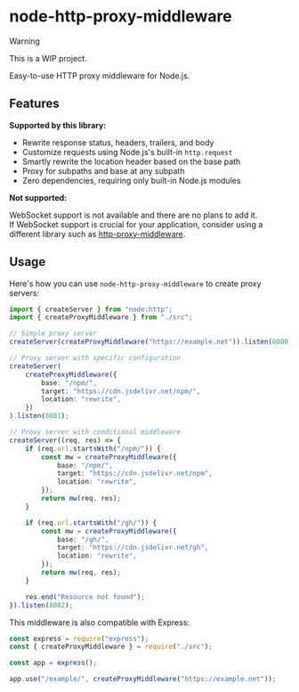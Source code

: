 # node-http-proxy-middleware

> [!WARNING]  
> This is a WIP project.

Easy-to-use HTTP proxy middleware for Node.js.

## Features

**Supported by this library:**

-   Rewrite response status, headers, trailers, and body
-   Customize requests using Node.js's built-in `http.request`
-   Smartly rewrite the location header based on the base path
-   Proxy for subpaths and base at any subpath
-   Zero dependencies, requiring only built-in Node.js modules

**Not supported:**

WebSocket support is not available and there are no plans to add it.  
If WebSocket support is crucial for your application, consider using a different library such as [http-proxy-middleware](https://github.com/chimurai/http-proxy-middleware).

## Usage

Here's how you can use `node-http-proxy-middleware` to create proxy servers:

```ts
import { createServer } from "node:http";
import { createProxyMiddleware } from "./src";

// Simple proxy server
createServer(createProxyMiddleware("https://example.net")).listen(8080);

// Proxy server with specific configuration
createServer(
    createProxyMiddleware({
        base: "/npm/",
        target: "https://cdn.jsdelivr.net/npm/",
        location: "rewrite",
    })
).listen(8081);

// Proxy server with conditional middleware
createServer((req, res) => {
    if (req.url.startsWith("/npm/")) {
        const mw = createProxyMiddleware({
            base: "/npm/",
            target: "https://cdn.jsdelivr.net/npm",
            location: "rewrite",
        });
        return mw(req, res);
    }

    if (req.url.startsWith("/gh/")) {
        const mw = createProxyMiddleware({
            base: "/gh/",
            target: "https://cdn.jsdelivr.net/gh",
            location: "rewrite",
        });
        return mw(req, res);
    }

    res.end("Resource not found");
}).listen(8082);
```

This middleware is also compatible with Express:

```js
const express = require("express");
const { createProxyMiddleware } = require("./src");

const app = express();

app.use("/example/", createProxyMiddleware("https://example.net"));
```
